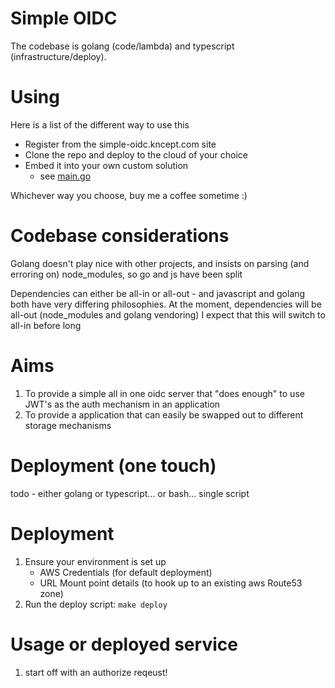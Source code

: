 # Simple OIDC

The codebase is golang (code/lambda) and typescript (infrastructure/deploy).

# Using
Here is a list of the different way to use this
* Register from the simple-oidc.kncept.com site
* Clone the repo and deploy to the cloud of your choice
* Embed it into your own custom solution
  - see [main.go](service/main.go)

Whichever way you choose, buy me a coffee sometime :)

# Codebase considerations
Golang doesn't play nice with other projects, and insists on parsing (and erroring on) node_modules, so go and js have been split

Dependencies can either be all-in or all-out - and javascript and golang both have very differing philosophies.
At the moment, dependencies will be all-out (node_modules and golang vendoring)
I expect that this will switch to all-in before long


# Aims
1) To provide a simple all in one oidc server that "does enough" to use JWT's as the auth mechanism in an application
2) To provide a application that can easily be swapped out to different storage mechanisms

# Deployment (one touch)
todo - either golang or typescript... or bash...
single script

# Deployment 
1) Ensure your environment is set up
    * AWS Credentials (for default deployment)
    * URL Mount point details (to hook up to an existing aws Route53 zone)
2) Run the deploy script: `make deploy`

# Usage or deployed service
1) start off with an authorize reqeust!
